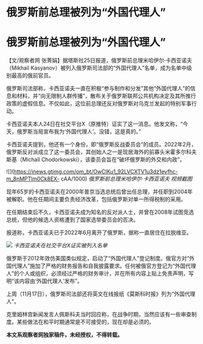 # 俄罗斯前总理被列为“外国代理人”

# 俄罗斯前总理被列为“外国代理人”

【文/观察者网 张菁娟】据塔斯社25日报道，俄罗斯前总理米哈伊尔·卡西亚诺夫（Mikhail
Kasyanov）被列入俄罗斯司法部的“外国代理人”名单，成为名单中级别最高的俄前官员。

俄罗斯司法部称，卡西亚诺夫一直在积极“参与制作和分发”其他“外国代理人”的信息和材料，并“向无限制人群传播”，散布关于俄罗斯联邦公共机构决定及其所推行政策的虚假信息。不仅如此，这位前总理还反对俄罗斯对乌克兰发起的特别军事行动。

卡西亚诺夫本人24日在社交平台X（原推特）证实了这一消息。他发文称，“今天，俄罗斯当局宣布我为‘外国代理人’。没错，这是真的。”

卡西亚诺夫提到，他还有一个身份，即“俄罗斯反战委员会”的成员。2022年2月，俄罗斯反对派成立了这一委员会，其创始人之一是现居海外的前寡头米霍多尔科夫斯基（Michail
Chodorkowski），该委员会旨在“破坏俄罗斯的外交和内政”。

![](https://inews.gtimg.com/om_bt/OwClKu1_92LVCXTV1u3dz1evfhc-m_8nMPTlm0Ck8EX-
cAA/1000) _俄罗斯前总理米哈伊尔·卡西亚诺夫 视频截图_

现年65岁的卡西亚诺夫在2000年普京当选总统后曾出任总理，并任职到2004年被解职。他在任期间主要负责经济改革，包括俄罗斯对单一所得税制的采用。

在任期结束后不久，卡西亚诺夫成为知名的反对派人士，并曾在2008年试图竞选总统，但他的候选人资格遭到了国家选举委员会的否决。

报道称，卡西亚诺夫已于2022年6月离开了俄罗斯，据称一直居住在拉脱维亚。

![](https://inews.gtimg.com/om_bt/O9rZiTpDEgV5XsYgB9Td81OwhDjEid8BDuI7o6NKtQ5L0AA/1000)
_卡西亚诺夫在社交平台X证实被列入名单_

俄罗斯于2012年效仿美国类似规定，启动了“外国代理人”登记制度。俄官方对“外国代理人”施加了严格的财务报告和自我披露要求。任何被俄官方登记为“外国代理人”的个人或组织，必须经过严格的财务审计，并在所有内容上贴上免责声明，写明“该内容由‘外国代理人’发布”。

上周（11月17日），俄罗斯司法部还将英文在线报纸《莫斯科时报》列为“外国代理人”。

克里姆林宫新闻发言人佩斯科夫当时回应称，在战争时期，当然应该有一些审查制度。某些做法在和平时期通常是不可接受的，现在却是必须的。

**本文系观察者网独家稿件，未经授权，不得转载。**

